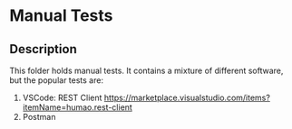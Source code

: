 # Manual Tests

## Description

This folder holds manual tests.
It contains a mixture of different software, but the popular tests are:

1. VSCode: REST Client <https://marketplace.visualstudio.com/items?itemName=humao.rest-client>
1. Postman
